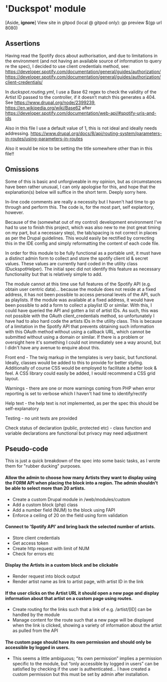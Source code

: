 # 'Duckspot' module
[Aside, **ignore**] View site in gitpod (local @ gitpod only): gp preview $(gp url 8080)


## Assertions

Having read the Spotify docs about authorisation, and due to limitations in the environment (and not having an available source of information to query re the spec), I decided to use client credentials method, see:
https://developer.spotify.com/documentation/general/guides/authorization/
https://developer.spotify.com/documentation/general/guides/authorization/client-credentials/

In *duckspot.routing.yml*, I use a Base 62 regex to check the validity of the Artist ID passed to the controller, if it doesn’t match this generates a 404. 
See https://www.drupal.org/node/2399239, https://en.wikipedia.org/wiki/Base62 after https://developer.spotify.com/documentation/web-api/#spotify-uris-and-ids

Also in this file I use a default value of 1, this is not ideal and ideally needs addressing.
https://www.drupal.org/docs/8/api/routing-system/parameters-in-routes/using-parameters-in-routes

Also it would be nice to be setting the title somewhere other than in this file!!


## Omissions 

Some of this is basic and unforgiveable in my opinion, but as circumstances have been rather unusual, I can only apologise for this, and hope that the explanation(s) below will suffice in the short term. Deeply sorry here.

In-line code comments are really a necessity but I haven't had time to go through and perform this. The code is, for the most part, self explantory, however.

Because of the (somewhat out of my control) development environment I've had to use to finish this project, which was also new to me (not great timing on my part, but a necessary step), the tab/spacing is not correct in places as per the Drupal guidelines. This would easily be rectified by correcting this in the IDE config and simply reformatting the content of each code file.

In order for this module to be fully functional as a portable unit, it must have a distinct admin form to collect and store the spotify client id & secret values. These values are currently hard coded in the utility class (DuckspotHelper). The initial spec did not identify this feature as necessary functionality but that is relatively simple to add.

The module cannot at this time use full features of the Spotify API (e.g. obtain user centric data)... because the module does not reside at a fixed address, it has not been possible to access personal levels of the API, such as playlists. If the module was available at a fixed address, it would have been possible to add a form to collect a playlist ID or similar. With this, I could have queried the API and gotten a list of artist IDs. As such, this was not possible with the OAuth client_credentials method, so unfortunately I have had to also hard code the artists IDs in the utility class. This is because of a limitation in the Spotify API that prevents obtaining such information with this OAuth method without using a callback URL, which cannot be submitted without using a domain or similar. If there is a problem or oversight here it's something I could not immediately see a way around, but I didn't have any avenue to enquire about this.

Front end - The twig markup in the templates is very basic, but functional. Ideally, classes would be added to this to provide for better styling. Additionally of course CSS would be employed to facilitate a better look & feel. A CSS library could easily be added, I would recommend a CSS grid layout.

Warnings - there are one or more warnings coming from PHP when error reporting is set to verbose which I haven't had time to identify/rectify

Help text - the help text is not implemented, as per the spec this should be self-explanatory

Testing - no unit tests are provided

Check status of declaration (public, protected etc) - class function and variable declarations are functional but privacy may need adjustment


## Pseudo-code

This is just a quick breakdown of the spec into some basic tasks, as I wrote them for "rubber ducking" purposes.

#### Allow the admin to choose how many Artists they want to display using the FORM API when placing the block into a region. The admin shouldn’t be able to select more than 20 artists.

- Create a custom Drupal module in /web/modules/custom
- Add a custom block (php) class
- Add a number field (NUM) to the block using FAPI
- Enforce a ceiling of 20 on the field using form validation

#### Connect to ‘Spotify API’ and bring back the selected number of artists.

- Store client credentials
- Get access token
- Create http request with limit of NUM
- Check for errors etc

#### Display the Artists in a custom block and be clickable

- Render request into block output
- Render artist name as link to artist page, with artist ID in the link

#### If the user clicks on the Artist URL it should open a new page and display information about that artist on a custom page using routes.

- Create routing for the links such that a link of e.g. /artist/[ID] can be handled by the module
- Manage content for the route such that a new page will be displayed when the link is clicked, showing a variety of information about the artist as pulled from the API

#### The custom page should have its own permission and should only be accessible by logged in users.

- This seems a little ambiguous; “its own permission” implies a permission specific to the module, but “only accessible by logged in users” can be satisfied by checking if the user is authenticated… I have created a custom permission but this must be set by admin after installation.
